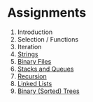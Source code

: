 
# Assignments

1. Introduction
1. Selection / Functions
1. Iteration
1. [Strings](https://docs.google.com/document/d/1OScuWE3S-9mXBKllb6ttP5wwlkE7cZoL5XVuRgCpyY0/edit)
1. [Binary Files](./binary-files/)
1. [Stacks and Queues](./stacks-queues/)
1. [Recursion](./recursion/) 
1. [Linked Lists](./LinkedLists/)
1. [Binary (Sorted) Trees](./binary-trees/)
